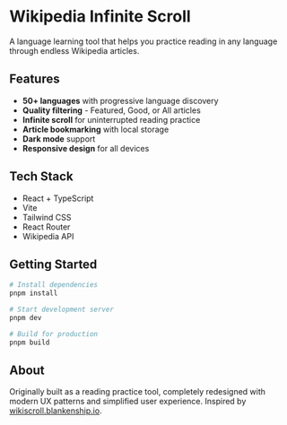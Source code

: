 # Wikipedia Infinite Scroll

A language learning tool that helps you practice reading in any language through endless Wikipedia articles.

## Features

- **50+ languages** with progressive language discovery
- **Quality filtering** - Featured, Good, or All articles
- **Infinite scroll** for uninterrupted reading practice
- **Article bookmarking** with local storage
- **Dark mode** support
- **Responsive design** for all devices

## Tech Stack

- React + TypeScript
- Vite
- Tailwind CSS
- React Router
- Wikipedia API

## Getting Started

```bash
# Install dependencies
pnpm install

# Start development server
pnpm dev

# Build for production
pnpm build
```

## About

Originally built as a reading practice tool, completely redesigned with modern UX patterns and simplified user experience. Inspired by [wikiscroll.blankenship.io](http://wikiscroll.blankenship.io).

